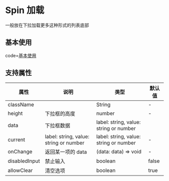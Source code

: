 # Spin 加载

一般放在下拉加载更多这种形式的列表底部

## 基本使用

code=[基本使用](select)

## 支持属性

| 属性          | 说明                                   | 类型                                   | 默认值 |
| ------------- | -------------------------------------- | -------------------------------------- | ------ |
| className     |                                        | String                                 | -      |
| height        | 下拉框的高度                           | number                                 | -      |
| data          | 下拉框数据                             | label: string, value: string or number |        | - |
| current       | label: string, value: string or number | label: string, value: string or number | -      |
| onChange      | 返回某一项的 data                      | (data: data) => void                   | -      |
| disabledInput | 禁止输入                               | boolean                                | false  |
| allowClear    | 清空选项                               | boolean                                | true   |
